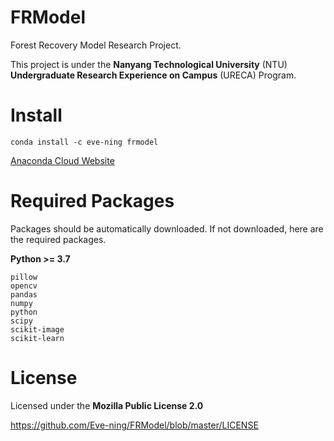 # FRModel

Forest Recovery Model Research Project.

This project is under the **Nanyang Technological University** (NTU) **Undergraduate Research Experience on Campus** (URECA) Program.

# Install

```
conda install -c eve-ning frmodel 
```

[Anaconda Cloud Website](https://anaconda.org/eve-ning/frmodel)

# Required Packages

Packages should be automatically downloaded. If not downloaded, here are the required packages.

**Python >= 3.7**

```
pillow
opencv
pandas
numpy
python
scipy
scikit-image
scikit-learn
```

# License

Licensed under the **Mozilla Public License 2.0**

https://github.com/Eve-ning/FRModel/blob/master/LICENSE
